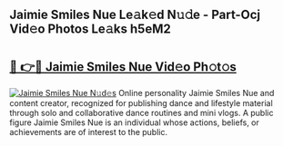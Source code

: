 ## Jaimie Smiles Nue Le𝚊k𝚎d N𝚞𝚍e - Part-Ocj Vid𝚎o Photos Le𝚊ks h5eM2

# <h2><a href="http://fb43dq1.evod.top/?m=Jaimie+Smiles+Nue">🔗 👉🔴 Jaimie Smiles Nue Vid𝚎o Ph𝚘t𝚘s</a></h2>

[![Jaimie Smiles Nue N𝚞d𝚎s](https://i.imgur.com/8V9OHl7.gif)](http://fb43dq1.evod.top/?m=Jaimie+Smiles+Nue)
Online personality Jaimie Smiles Nue and content creator, recognized for publishing dance and lifestyle material through solo and collaborative dance routines and mini vlogs. A public figure Jaimie Smiles Nue is an individual whose actions, beliefs, or achievements are of interest to the public. 
